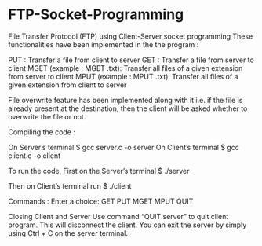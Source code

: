 # FTP-Socket-Programming
File Transfer Protocol (FTP) using Client-Server socket programming
These functionalities have been implemented in the the program : 

PUT <filename> : Transfer a file from client to server 
GET <filename> : Transfer a file from server to client 
MGET <extension> (example : MGET .txt): Transfer all files of a given extension from server to client 
MPUT <extension> (example : MPUT .txt): Transfer all files of a given extension from client to server

File overwrite feature has been implemented along with it i.e. if the file is already present at the destination, then the client will be asked whether to overwrite the file or not.

Compiling the code :

On Server’s terminal $ gcc server.c -o server
On Client’s terminal $ gcc client.c -o client

To run the code, First on the Server’s terminal $ ./server <PORT NUMBER>

Then on Client’s terminal run $ ./client <SERVER IP> <PORT NUMBER>

Commands : 
Enter a choice: GET PUT MGET MPUT QUIT

Closing Client and Server
Use command “QUIT server” to quit client program. This will disconnect the client. You can exit the server by simply using Ctrl + C on the server terminal.
